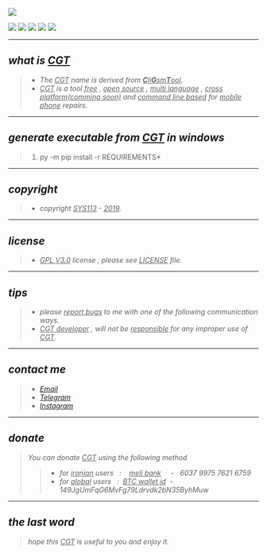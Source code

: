 ![](https://github.com/sys113/CGT-dependencies/raw/master/CGT.png)

![](https://img.shields.io/github/stars/SYS113/CGT.svg)
![](https://img.shields.io/github/forks/SYS113/CGT.svg)
![](https://img.shields.io/github/tag/SYS113/CGT.svg)
![](https://img.shields.io/github/release/SYS113/CGT.svg)
![](https://img.shields.io/github/issues/SYS113/CGT.svg)

---

## *what is <ins>CGT</ins>*
> * *The <ins>CGT</ins> name is derived from <ins>**C**li**G**sm**T**ool</ins>.<br />*
> * *<ins>CGT</ins> is a tool <ins>free</ins> , <ins>open source</ins>  , <ins>multi language</ins> , <ins>cross platform(comming soon)</ins> and <ins>command line based</ins> for <ins>mobile phone</ins> repairs.*
---
## *generate executable from <ins>CGT</ins> in windows*
> 1. py -m pip install -r REQUIREMENTS*
---
## *copyright*
> * *copyright <ins>SYS113</ins> - <ins>2019</ins>.*
---
## *license* 
> * *<ins>GPL V3.0</ins> license , please see <ins>LICENSE</ins> file.*
---
## *tips* 
> * *please <ins>report bugs</ins> to me with one of the following communication ways.*
> * *<ins>CGT developer</ins> , will not be <ins>responsible</ins> for any improper use of <ins>CGT</ins>.*
---
## *contact me* 
> * *[Email](https://051.SYS113@gmail.com)*
> * *[Telegram](https://t.me/SYS113/)*
> * *[Instagram](https://instagram.com/sys113/)*
---
## *donate* 
> *You can donate <ins>CGT</ins> using the following method*
> > * *for <ins>iranian</ins> users &nbsp; :  &nbsp;&nbsp; <ins>meli bank</ins> &nbsp;&nbsp;&nbsp; - &nbsp; 6037 9975 7621 6759*
> > * *for <ins>global</ins> users &nbsp; : &nbsp;<ins>BTC wallet id</ins>&nbsp; - &nbsp; 149JgUmFqG6MvFg79Ldrvdk2bN35ByhMuw*
---
## *the last word* 
> *hope this <ins>CGT</ins> is useful to you and enjoy it.*

